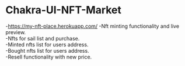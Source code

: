 # Chakra-UI-NFT-Market
-https://my-nft-place.herokuapp.com/
-Nft minting functionality and live preview.<br/>
-Nfts for sail list and purchase.<br/>
-Minted nfts list for users address.<br/>
-Bought nfts list for users address.<br/>
-Resell functionality with new price.
